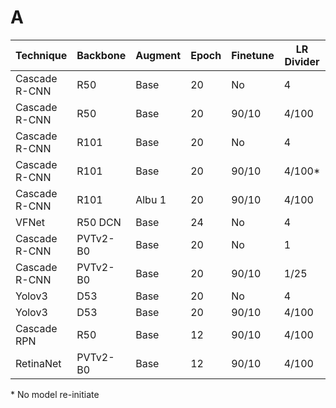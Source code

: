 # A

|Technique|Backbone|Augment|Epoch|Finetune|LR Divider|Score|
|---|---|---|---|---|---|---|
|Cascade R-CNN|R50|Base|20|No|4| |
|Cascade R-CNN|R50|Base|20|90/10|4/100|0.851|
|Cascade R-CNN|R101|Base|20|No|4|0.86|
|Cascade R-CNN|R101|Base|20|90/10|4/100*|0.88|
|Cascade R-CNN|R101|Albu 1|20|90/10|4/100|0.86|
|VFNet|R50 DCN|Base|24|No|4|0.71|
|Cascade R-CNN|PVTv2-B0|Base|20|No|1|0.889|
|Cascade R-CNN|PVTv2-B0|Base|20|90/10|1/25|0.891|
|Yolov3|D53|Base|20|No|4|0.823|
|Yolov3|D53|Base|20|90/10|4/100|0.819|
|Cascade RPN|R50|Base|12|90/10|4/100|0.864|
|RetinaNet|PVTv2-B0|Base|12|90/10|4/100| |

\* No model re-initiate
